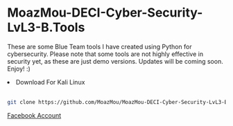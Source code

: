 # MoazMou-DECI-Cyber-Security-LvL3-B.Tools
These are some Blue Team tools I have created using Python for cybersecurity. Please note that some tools are not highly effective in security yet, as these are just demo versions. Updates will be coming soon. Enjoy! :)<br>

<li>Download For Kali Linux</li><br>

```bash
git clone https://github.com/MoazMou/MoazMou-DECI-Cyber-Security-LvL3-B.Tools.git
```
<a href="https://www.facebook.com/moaz.mourad.79/">Facebook Account</a>
